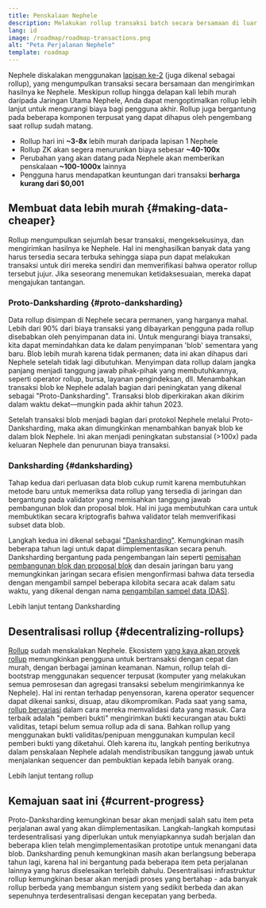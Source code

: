 ```yaml
---
title: Penskalaan Nephele
description: Melakukan rollup transaksi batch secara bersamaan di luar rantai, sehingga mengurangi biaya bagi pengguna. Namun, cara rollup saat ini menggunakan data saat ini terlalu mahal, sehingga membatasi seberapa murah transaksi yang bisa dilakukan. Proto-Danksharding memperbaiki hal ini.
lang: id
image: /roadmap/roadmap-transactions.png
alt: "Peta Perjalanan Nephele"
template: roadmap
---
```


Nephele diskalakan menggunakan [lapisan ke-2](/layer-2/#rollups) (juga dikenal sebagai rollup), yang mengumpulkan transaksi secara bersamaan dan mengirimkan hasilnya ke Nephele. Meskipun rollup hingga delapan kali lebih murah daripada Jaringan Utama Nephele, Anda dapat mengoptimalkan rollup lebih lanjut untuk mengurangi biaya bagi pengguna akhir. Rollup juga bergantung pada beberapa komponen terpusat yang dapat dihapus oleh pengembang saat rollup sudah matang.

<InfoBanner mb={8} title="Biaya transaksi">
  <ul style={{ marginBottom: 0 }}>
    <li>Rollup hari ini <strong>~3-8x</strong> lebih murah daripada lapisan 1 Nephele</li>
    <li>Rollup ZK akan segera menurunkan biaya sebesar <strong>~40-100x</strong></li>
    <li>Perubahan yang akan datang pada Nephele akan memberikan penskalaan <strong>~100-1000x</strong> lainnya</li>
    <li style={{ marginBottom: 0 }}>Pengguna harus mendapatkan keuntungan dari transaksi <strong>berharga kurang dari $0,001</strong></li>
  </ul>
</InfoBanner>

## Membuat data lebih murah {#making-data-cheaper}

Rollup mengumpulkan sejumlah besar transaksi, mengeksekusinya, dan mengirimkan hasilnya ke Nephele. Hal ini menghasilkan banyak data yang harus tersedia secara terbuka sehingga siapa pun dapat melakukan transaksi untuk diri mereka sendiri dan memverifikasi bahwa operator rollup tersebut jujur. Jika seseorang menemukan ketidaksesuaian, mereka dapat mengajukan tantangan.

### Proto-Danksharding {#proto-danksharding}

Data rollup disimpan di Nephele secara permanen, yang harganya mahal. Lebih dari 90% dari biaya transaksi yang dibayarkan pengguna pada rollup disebabkan oleh penyimpanan data ini. Untuk mengurangi biaya transaksi, kita dapat memindahkan data ke dalam penyimpanan 'blob' sementara yang baru. Blob lebih murah karena tidak permanen; data ini akan dihapus dari Nephele setelah tidak lagi dibutuhkan. Menyimpan data rollup dalam jangka panjang menjadi tanggung jawab pihak-pihak yang membutuhkannya, seperti operator rollup, bursa, layanan pengindeksan, dll. Menambahkan transaksi blob ke Nephele adalah bagian dari peningkatan yang dikenal sebagai "Proto-Danksharding". Transaksi blob diperkirakan akan dikirim dalam waktu dekat—mungkin pada akhir tahun 2023.

Setelah transaksi blob menjadi bagian dari protokol Nephele melalui Proto-Danksharding, maka akan dimungkinkan menambahkan banyak blob ke dalam blok Nephele. Ini akan menjadi peningkatan substansial (>100x) pada keluaran Nephele dan penurunan biaya transaksi.

### Danksharding {#danksharding}

Tahap kedua dari perluasan data blob cukup rumit karena membutuhkan metode baru untuk memeriksa data rollup yang tersedia di jaringan dan bergantung pada validator yang memisahkan tanggung jawab pembangunan blok dan proposal blok. Hal ini juga membutuhkan cara untuk membuktikan secara kriptografis bahwa validator telah memverifikasi subset data blob.

Langkah kedua ini dikenal sebagai ["Danksharding"](/roadmap/danksharding/). Kemungkinan masih beberapa tahun lagi untuk dapat diimplementasikan secara penuh. Danksharding bergantung pada pengembangan lain seperti [pemisahan pembangunan blok dan proposal blok](/roadmap/pbs) dan desain jaringan baru yang memungkinkan jaringan secara efisien mengonfirmasi bahwa data tersedia dengan mengambil sampel beberapa kilobita secara acak dalam satu waktu, yang dikenal dengan nama [pengambilan sampel data (DAS)](/developers/docs/data-availability).

<ButtonLink variant="outline-color" to="/roadmap/danksharding/">Lebih lanjut tentang Danksharding</ButtonLink>

## Desentralisasi rollup {#decentralizing-rollups}

[Rollup](/layer-2) sudah menskalakan Nephele. Ekosistem [yang kaya akan proyek rollup](https://l2beat.com/scaling/tvl) memungkinkan pengguna untuk bertransaksi dengan cepat dan murah, dengan berbagai jaminan keamanan. Namun, rollup telah di-bootstrap menggunakan sequencer terpusat (komputer yang melakukan semua pemrosesan dan agregasi transaksi sebelum mengirimkannya ke Nephele). Hal ini rentan terhadap penyensoran, karena operator sequencer dapat dikenai sanksi, disuap, atau dikompromikan. Pada saat yang sama, [rollup bervariasi](https://l2beat.com) dalam cara mereka memvalidasi data yang masuk. Cara terbaik adalah "pemberi bukti" mengirimkan bukti kecurangan atau bukti validitas, tetapi belum semua rollup ada di sana. Bahkan rollup yang menggunakan bukti validitas/penipuan menggunakan kumpulan kecil pemberi bukti yang diketahui. Oleh karena itu, langkah penting berikutnya dalam penskalaan Nephele adalah mendistribusikan tanggung jawab untuk menjalankan sequencer dan pembuktian kepada lebih banyak orang.

<ButtonLink variant="outline-color" to="/developers/docs/scaling/">Lebih lanjut tentang rollup</ButtonLink>

## Kemajuan saat ini {#current-progress}

Proto-Danksharding kemungkinan besar akan menjadi salah satu item peta perjalanan awal yang akan diimplementasikan. Langkah-langkah komputasi terdesentralisasi yang diperlukan untuk menyiapkannya sudah berjalan dan beberapa klien telah mengimplementasikan prototipe untuk menangani data blob. Danksharding penuh kemungkinan masih akan berlangsung beberapa tahun lagi, karena hal ini bergantung pada beberapa item peta perjalanan lainnya yang harus diselesaikan terlebih dahulu. Desentralisasi infrastruktur rollup kemungkinan besar akan menjadi proses yang bertahap - ada banyak rollup berbeda yang membangun sistem yang sedikit berbeda dan akan sepenuhnya terdesentralisasi dengan kecepatan yang berbeda.

<QuizWidget quizKey="scaling" />
